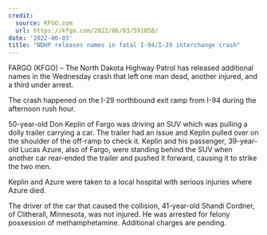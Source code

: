 ```yaml
---
credit:
  source: KFGO.com
  url: https://kfgo.com/2022/06/03/591858/
date: '2022-06-03'
title: "NDHP releases names in fatal I-94/I-29 interchange crash"
---
```

FARGO (KFGO) – The North Dakota Highway Patrol has released additional names in the Wednesday crash that left one man dead, another injured, and a third under arrest.

The crash happened on the I-29 northbound exit ramp from I-94 during the afternoon rush hour.

50-year-old Don Keplin of Fargo was driving an SUV which was pulling a dolly trailer carrying a car. The trailer had an issue and Keplin pulled over on the shoulder of the off-ramp to check it. Keplin and his passenger, 39-year-old Lucas Azure, also of Fargo, were standing behind the SUV when another car rear-ended the trailer and pushed it forward, causing it to strike the two men.

Keplin and Azure were taken to a local hospital with serious injuries where Azure died.

The driver of the car that caused the collision, 41-year-old Shandi Cordner, of Clitherall, Minnesota, was not injured. He was arrested for felony possession of methamphetamine. Additional charges are pending.
